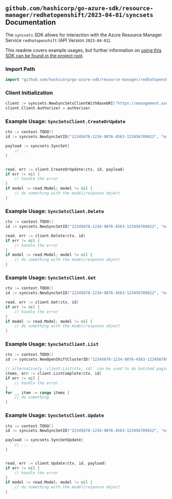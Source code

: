 
## `github.com/hashicorp/go-azure-sdk/resource-manager/redhatopenshift/2023-04-01/syncsets` Documentation

The `syncsets` SDK allows for interaction with the Azure Resource Manager Service `redhatopenshift` (API Version `2023-04-01`).

This readme covers example usages, but further information on [using this SDK can be found in the project root](https://github.com/hashicorp/go-azure-sdk/tree/main/docs).

### Import Path

```go
import "github.com/hashicorp/go-azure-sdk/resource-manager/redhatopenshift/2023-04-01/syncsets"
```


### Client Initialization

```go
client := syncsets.NewSyncSetsClientWithBaseURI("https://management.azure.com")
client.Client.Authorizer = authorizer
```


### Example Usage: `SyncSetsClient.CreateOrUpdate`

```go
ctx := context.TODO()
id := syncsets.NewSyncSetID("12345678-1234-9876-4563-123456789012", "example-resource-group", "openShiftClusterValue", "syncSetValue")

payload := syncsets.SyncSet{
	// ...
}


read, err := client.CreateOrUpdate(ctx, id, payload)
if err != nil {
	// handle the error
}
if model := read.Model; model != nil {
	// do something with the model/response object
}
```


### Example Usage: `SyncSetsClient.Delete`

```go
ctx := context.TODO()
id := syncsets.NewSyncSetID("12345678-1234-9876-4563-123456789012", "example-resource-group", "openShiftClusterValue", "syncSetValue")

read, err := client.Delete(ctx, id)
if err != nil {
	// handle the error
}
if model := read.Model; model != nil {
	// do something with the model/response object
}
```


### Example Usage: `SyncSetsClient.Get`

```go
ctx := context.TODO()
id := syncsets.NewSyncSetID("12345678-1234-9876-4563-123456789012", "example-resource-group", "openShiftClusterValue", "syncSetValue")

read, err := client.Get(ctx, id)
if err != nil {
	// handle the error
}
if model := read.Model; model != nil {
	// do something with the model/response object
}
```


### Example Usage: `SyncSetsClient.List`

```go
ctx := context.TODO()
id := syncsets.NewOpenShiftClusterID("12345678-1234-9876-4563-123456789012", "example-resource-group", "openShiftClusterValue")

// alternatively `client.List(ctx, id)` can be used to do batched pagination
items, err := client.ListComplete(ctx, id)
if err != nil {
	// handle the error
}
for _, item := range items {
	// do something
}
```


### Example Usage: `SyncSetsClient.Update`

```go
ctx := context.TODO()
id := syncsets.NewSyncSetID("12345678-1234-9876-4563-123456789012", "example-resource-group", "openShiftClusterValue", "syncSetValue")

payload := syncsets.SyncSetUpdate{
	// ...
}


read, err := client.Update(ctx, id, payload)
if err != nil {
	// handle the error
}
if model := read.Model; model != nil {
	// do something with the model/response object
}
```

